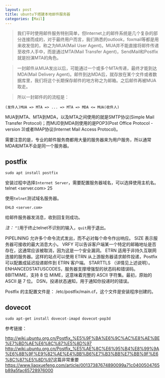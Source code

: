```yaml
---
layout: post
title: ubuntu下搭建本地邮件服务器
categories: [Mail]
---
```


> 我们平时使用邮件服务特别简单，但Internet上的邮件系统是几个复杂的部分连接而成的，对于最终用户而言，我们熟悉的outlook，foxmail等都是用来收发信的，称之为MUA(Mail User Agent)。MUA并不能直接将邮件传递至收件人手中，而是通过MTA(Mail Transfer Agent)，SendMail和Postfix就是扮演MTA的角色。

> 一封邮件从MUA发出以后，可能通过一个或多个MTA传递，最终才能到达MDA(Mail Delivery Agent)。邮件到达MDA后，就存放在某个文件或者数据库里，我们将这个长期保存邮件的地方称之为邮箱。之后邮件再被MUA取走。

> 所以一封邮件的的流程是：

	(发件人)MUA => MTA => ... => MTA => MDA <= MUA(收件人)

MUA到MTA、MTA到MDA，以及MTA之间使用的就是SMTP协议(Simple Mail Transfer Protocol)；而MUD到MDA则使用的是POP3(Post Office Protocol - version 3)或者IMAP协议(Internet Mail Access Protocol)。

需要注意的是，专业的邮件服务商都用大量的服务器来为用户服务，所以通常MDA和MTA不会是同一个服务器。

## postfix

	sudo apt install postfix

安装过程中选择`Internet Server`，需要配置服务器域名，可以选择使用主机名。
	telnet <server.com> 25

使用`telnet`测试域名服务器。

	EHLO <server.com>

给邮件服务器发消息，收到回复则成功。

*注：* `^]`用于终止telnet不识别的输入，`quit`用于退出。

PIPELINING 允许多个命令流式发出，而不必对每个命令作出响应。
SIZE 表示服务器可接收的最大消息大小。
VRFY 可以告诉客户端某一个特定的邮箱地址是否存在，这通常应该被取消，因为这是一个安全漏洞。
ETRN 适用于非持久互联网连接的服务器。这样的站点可以使用 ETRN 从上游服务器请求邮件投递，Postfix 可以配置成延迟投递邮件到 ETRN 客户端。
STARTTLS （详情见上述说明）。
ENHANCEDSTATUSCODES，服务器支撑增强型的状态码和错误码。
8BITMIME，支持 8 位 MIME，这意味着完整的 ASCII 字符集。最初，原始的 ASCII 是 7 位。
DSN，投递状态通知，用于通知你投递时的错误。

Postfix 的主配置文件是： /etc/postfix/main.cf，这个文件是安装程序创建的。

## dovecot

	sudo apt-get install dovecot-imapd dovecot-pop3d



参考链接：

<http://wiki.ubuntu.org.cn/Postfix_%E5%9F%BA%E6%9C%AC%E8%AE%BE%E7%BD%AE%E6%8C%87%E5%8D%97>
<http://wiki.ubuntu.org.cn/Postfix_%E5%AE%8C%E6%95%B4%E8%99%9A%E6%8B%9F%E9%82%AE%E4%BB%B6%E7%B3%BB%E7%BB%9F%E6%8C%87%E5%8D%97>这篇非常重要
<https://www.liaoxuefeng.com/article/00137387674890099a71c0400504765b89a5fac65728976000>